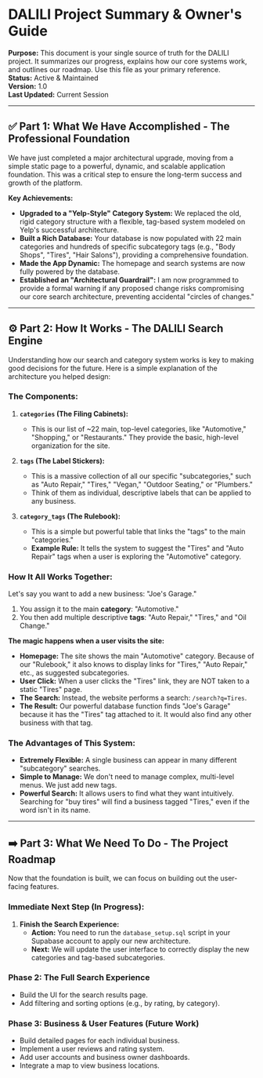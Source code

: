 # DALILI Project Summary & Owner's Guide

**Purpose:** This document is your single source of truth for the DALILI project. It summarizes our progress, explains how our core systems work, and outlines our roadmap. Use this file as your primary reference.  
**Status:** Active & Maintained  
**Version:** 1.0  
**Last Updated:** Current Session

---

## ✅ **Part 1: What We Have Accomplished - The Professional Foundation**

We have just completed a major architectural upgrade, moving from a simple static page to a powerful, dynamic, and scalable application foundation. This was a critical step to ensure the long-term success and growth of the platform.

**Key Achievements:**
-   **Upgraded to a "Yelp-Style" Category System:** We replaced the old, rigid category structure with a flexible, tag-based system modeled on Yelp's successful architecture.
-   **Built a Rich Database:** Your database is now populated with 22 main categories and hundreds of specific subcategory tags (e.g., "Body Shops", "Tires", "Hair Salons"), providing a comprehensive foundation.
-   **Made the App Dynamic:** The homepage and search systems are now fully powered by the database.
-   **Established an "Architectural Guardrail":** I am now programmed to provide a formal warning if any proposed change risks compromising our core search architecture, preventing accidental "circles of changes."

---

## ⚙️ **Part 2: How It Works - The DALILI Search Engine**

Understanding how our search and category system works is key to making good decisions for the future. Here is a simple explanation of the architecture you helped design:

### The Components:

1.  **`categories` (The Filing Cabinets):**
    *   This is our list of ~22 main, top-level categories, like "Automotive," "Shopping," or "Restaurants." They provide the basic, high-level organization for the site.

2.  **`tags` (The Label Stickers):**
    *   This is a massive collection of all our specific "subcategories," such as "Auto Repair," "Tires," "Vegan," "Outdoor Seating," or "Plumbers."
    *   Think of them as individual, descriptive labels that can be applied to any business.

3.  **`category_tags` (The Rulebook):**
    *   This is a simple but powerful table that links the "tags" to the main "categories."
    -   **Example Rule:** It tells the system to suggest the "Tires" and "Auto Repair" tags when a user is exploring the "Automotive" category.

### How It All Works Together:

Let's say you want to add a new business: "Joe's Garage."

1.  You assign it to the main **category**: "Automotive."
2.  You then add multiple descriptive **tags**: "Auto Repair," "Tires," and "Oil Change."

**The magic happens when a user visits the site:**

-   **Homepage:** The site shows the main "Automotive" category. Because of our "Rulebook," it also knows to display links for "Tires," "Auto Repair," etc., as suggested subcategories.
-   **User Click:** When a user clicks the "Tires" link, they are NOT taken to a static "Tires" page.
-   **The Search:** Instead, the website performs a search: `/search?q=Tires`.
-   **The Result:** Our powerful database function finds "Joe's Garage" because it has the "Tires" tag attached to it. It would also find any other business with that tag.

### The Advantages of This System:

*   **Extremely Flexible:** A single business can appear in many different "subcategory" searches.
*   **Simple to Manage:** We don't need to manage complex, multi-level menus. We just add new tags.
*   **Powerful Search:** It allows users to find what they want intuitively. Searching for "buy tires" will find a business tagged "Tires," even if the word isn't in its name.

---

## ➡️ **Part 3: What We Need To Do - The Project Roadmap**

Now that the foundation is built, we can focus on building out the user-facing features.

### **Immediate Next Step (In Progress):**

1.  **Finish the Search Experience:**
    *   **Action:** You need to run the `database_setup.sql` script in your Supabase account to apply our new architecture.
    *   **Next:** We will update the user interface to correctly display the new categories and tag-based subcategories.

### **Phase 2: The Full Search Experience**
-   Build the UI for the search results page.
-   Add filtering and sorting options (e.g., by rating, by category).

### **Phase 3: Business & User Features (Future Work)**
-   Build detailed pages for each individual business.
-   Implement a user reviews and rating system.
-   Add user accounts and business owner dashboards.
-   Integrate a map to view business locations. 
